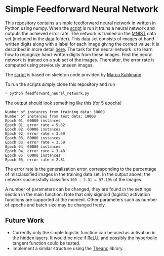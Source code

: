 # Simple Feedforward Neural Network
This repository contains a simple feedforward neural network in written in Python using numpy. When the [script](https://github.com/thinks/feedforward-neural-network/blob/master/feedforward_neural_network.py) is run it trains a neural network and outputs the achieved error rate. The network is trained on the [MNIST](http://yann.lecun.com/exdb/mnist/) data set (included in the [data](https://github.com/thinks/feedforward-neural-network/tree/master/data) folder). This data set consists of images of hand-written digits along with a label for each image giving the correct value; it is described in more detail [here](http://yann.lecun.com/exdb/mnist/). The task for the neural network is to learn how to recognize hand-written digits from these images. First the neural network is trained on a sub set of the images. Thereafter, the error rate is computed using previously unseen images.

The [script](https://github.com/thinks/feedforward-neural-network/blob/master/feedforward_neural_network.py) is based on skeleton code provided by [Marco Kuhlmann](http://www.ida.liu.se/~marku61/).

To run the scripts simply clone this repository and run

```python
> python feedforward_neural_network.py
```

The output should look something like this (for 5 epochs)

```
Number of instances from training data: 60000
Number of instances from test data: 10000
Epoch 01, 60000 instances
Epoch 01, error rate = 5.62
Epoch 02, 60000 instances
Epoch 02, error rate = 3.69
Epoch 03, 60000 instances
Epoch 03, error rate = 3.59
Epoch 04, 60000 instances
Epoch 04, error rate = 3.48
Epoch 05, 60000 instances
Epoch 05, error rate = 2.81
```

The error rate is the generalization error, corresponding to the percentage of misclassified images in the training data set. In the output above, the network successfully classifies `100 - 2.81 = 97.19%` of the images.

A number of parameters can be changed, they are found in the settings section in the main function. Note that only sigmoid (logistic) activation functions are supported at the moment. Other parameters such as number of epochs and batch size may be changed freely.

## Future Work
* Currently only the simple logistic function can be used as activation in the hidden layers. It would be nice if [ReLU](https://en.wikipedia.org/wiki/Rectifier_(neural_networks)), and possibly the hyperbolic tangent function could be tested.
* Implement a similar structure using the [Theano](https://github.com/Theano/Theano) library.
